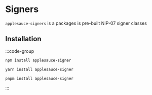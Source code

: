 # Signers

`applesauce-signers` is a packages is pre-built NIP-07 signer classes

## Installation

:::code-group

```sh [npm]
npm install applesauce-signer
```

```sh [yarn]
yarn install applesauce-signer
```

```sh [pnpm]
pnpm install applesauce-signer
```

:::
